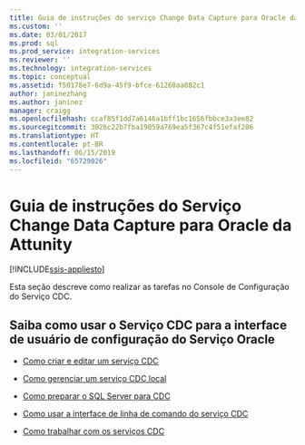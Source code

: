 ```yaml
---
title: Guia de instruções do serviço Change Data Capture para Oracle da Attunity | Microsoft Docs
ms.custom: ''
ms.date: 03/01/2017
ms.prod: sql
ms.prod_service: integration-services
ms.reviewer: ''
ms.technology: integration-services
ms.topic: conceptual
ms.assetid: f50178e7-6d9a-45f9-bfce-61260aa882c1
author: janinezhang
ms.author: janinez
manager: craigg
ms.openlocfilehash: ccaf85f1dd7a6146a1bff1bc1656fbbce3a3ee82
ms.sourcegitcommit: 3026c22b7fba19059a769ea5f367c4f51efaf286
ms.translationtype: HT
ms.contentlocale: pt-BR
ms.lasthandoff: 06/15/2019
ms.locfileid: "65729026"
---
```

# <a name="change-data-capture-service-for-oracle-by-attunity-how-to-guide"></a>Guia de instruções do Serviço Change Data Capture para Oracle da Attunity

[!INCLUDE[ssis-appliesto](../../includes/ssis-appliesto-ssvrpluslinux-asdb-asdw-xxx.md)]


  Esta seção descreve como realizar as tarefas no Console de Configuração do Serviço CDC.  
  
## <a name="learn-how-to-use-the-cdc-service-for-oracle-service-configuration-ui"></a>Saiba como usar o Serviço CDC para a interface de usuário de configuração do Serviço Oracle  
  
-   [Como criar e editar um serviço CDC](../../integration-services/change-data-capture/how-to-create-and-edit-a-cdc-service.md)  
  
-   [Como gerenciar um serviço CDC local](../../integration-services/change-data-capture/how-to-manage-a-local-cdc-service.md)  
  
-   [Como preparar o SQL Server para CDC](../../integration-services/change-data-capture/how-to-prepare-sql-server-for-cdc.md)  
  
-   [Como usar a interface de linha de comando do serviço CDC](../../integration-services/change-data-capture/how-to-use-the-cdc-service-command-line-interface.md)  
  
-   [Como trabalhar com os serviços CDC](../../integration-services/change-data-capture/how-to-work-with-cdc-services.md)  
  
  
